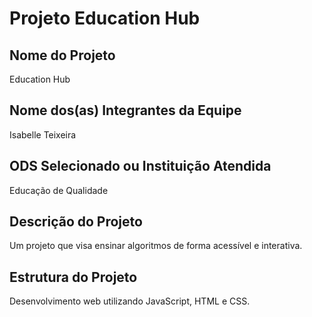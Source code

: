 # Projeto Education Hub

## Nome do Projeto
Education Hub

## Nome dos(as) Integrantes da Equipe
Isabelle Teixeira

## ODS Selecionado ou Instituição Atendida
Educação de Qualidade

## Descrição do Projeto
Um projeto que visa ensinar algoritmos de forma acessível e interativa.

## Estrutura do Projeto
Desenvolvimento web utilizando JavaScript, HTML e CSS.

